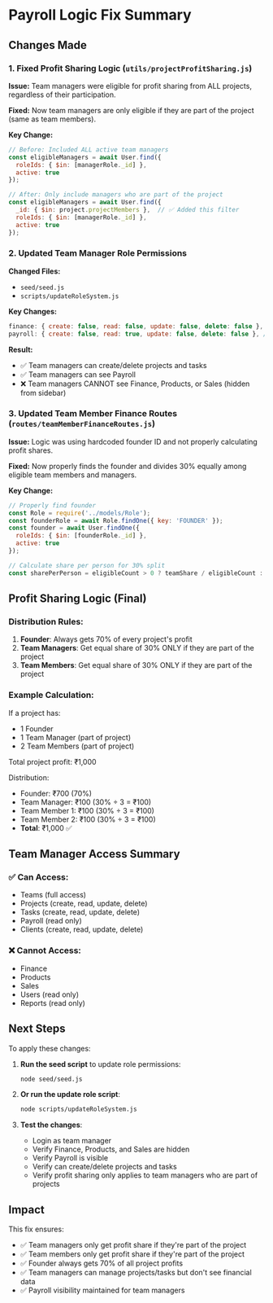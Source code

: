 # Payroll Logic Fix Summary

## Changes Made

### 1. Fixed Profit Sharing Logic (`utils/projectProfitSharing.js`)
**Issue:** Team managers were eligible for profit sharing from ALL projects, regardless of their participation.

**Fixed:** Now team managers are only eligible if they are part of the project (same as team members).

**Key Change:**
```javascript
// Before: Included ALL active team managers
const eligibleManagers = await User.find({
  roleIds: { $in: [managerRole._id] },
  active: true
});

// After: Only include managers who are part of the project
const eligibleManagers = await User.find({
  _id: { $in: project.projectMembers },  // ✅ Added this filter
  roleIds: { $in: [managerRole._id] },
  active: true
});
```

### 2. Updated Team Manager Role Permissions

**Changed Files:**
- `seed/seed.js`
- `scripts/updateRoleSystem.js`

**Key Changes:**
```javascript
finance: { create: false, read: false, update: false, delete: false }, // Hide finance, products, and sales
payroll: { create: false, read: true, update: false, delete: false }, // Show payroll
```

**Result:**
- ✅ Team managers can create/delete projects and tasks
- ✅ Team managers can see Payroll
- ❌ Team managers CANNOT see Finance, Products, or Sales (hidden from sidebar)

### 3. Updated Team Member Finance Routes (`routes/teamMemberFinanceRoutes.js`)
**Issue:** Logic was using hardcoded founder ID and not properly calculating profit shares.

**Fixed:** Now properly finds the founder and divides 30% equally among eligible team members and managers.

**Key Change:**
```javascript
// Properly find founder
const Role = require('../models/Role');
const founderRole = await Role.findOne({ key: 'FOUNDER' });
const founder = await User.findOne({ 
  roleIds: { $in: [founderRole._id] },
  active: true 
});

// Calculate share per person for 30% split
const sharePerPerson = eligibleCount > 0 ? teamShare / eligibleCount : 0;
```

## Profit Sharing Logic (Final)

### Distribution Rules:
1. **Founder**: Always gets 70% of every project's profit
2. **Team Managers**: Get equal share of 30% ONLY if they are part of the project
3. **Team Members**: Get equal share of 30% ONLY if they are part of the project

### Example Calculation:
If a project has:
- 1 Founder
- 1 Team Manager (part of project)
- 2 Team Members (part of project)

Total project profit: ₹1,000

Distribution:
- Founder: ₹700 (70%)
- Team Manager: ₹100 (30% ÷ 3 = ₹100)
- Team Member 1: ₹100 (30% ÷ 3 = ₹100)
- Team Member 2: ₹100 (30% ÷ 3 = ₹100)
- **Total**: ₹1,000 ✅

## Team Manager Access Summary

### ✅ Can Access:
- Teams (full access)
- Projects (create, read, update, delete)
- Tasks (create, read, update, delete)
- Payroll (read only)
- Clients (create, read, update, delete)

### ❌ Cannot Access:
- Finance
- Products
- Sales
- Users (read only)
- Reports (read only)

## Next Steps

To apply these changes:

1. **Run the seed script** to update role permissions:
   ```bash
   node seed/seed.js
   ```

2. **Or run the update role script**:
   ```bash
   node scripts/updateRoleSystem.js
   ```

3. **Test the changes**:
   - Login as team manager
   - Verify Finance, Products, and Sales are hidden
   - Verify Payroll is visible
   - Verify can create/delete projects and tasks
   - Verify profit sharing only applies to team managers who are part of projects

## Impact

This fix ensures:
- ✅ Team managers only get profit share if they're part of the project
- ✅ Team members only get profit share if they're part of the project
- ✅ Founder always gets 70% of all project profits
- ✅ Team managers can manage projects/tasks but don't see financial data
- ✅ Payroll visibility maintained for team managers

